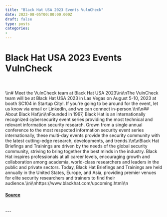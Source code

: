 ```yaml
---
title: "Black Hat USA 2023 Events VulnCheck"
date: 2023-08-05T00:00:00.000Z
draft: false
type: posts
categories: 
- 
---
```

# Black Hat USA 2023 Events VulnCheck

<br/>

<br/>
\\n# Meet the VulnCheck team at Black Hat USA 2023\\n\\nThe VulnCheck team will be at Black Hat USA 2023 in Las Vegas on August 5-10, 2023 at booth SC104 in Startup City!. If you're going to be around for the event, let us know via email or LinkedIn, and we can connect in-person.\\n\\n## About Black Hat\\n\\nFounded in 1997, Black Hat is an internationally recognized cybersecurity event series providing the most technical and relevant information security research. Grown from a single annual conference to the most respected information security event series internationally, these multi-day events provide the security community with the latest cutting-edge research, developments, and trends.\\n\\nBlack Hat Briefings and Trainings are driven by the needs of the global security community, striving to bring together the best minds in the industry. Black Hat inspires professionals at all career levels, encouraging growth and collaboration among academia, world-class researchers and leaders in the public and private sectors. Today, Black Hat Briefings and Trainings are held annually in the United States, Europe, and Asia, providing premier venues for elite security researchers and trainers to find their audience.\\n\\nhttps://www.blackhat.com/upcoming.html\\n

#### [Source](https://vulncheck.com/blog/black-hat-usa-2023)

<br/>
---

